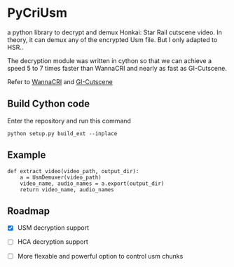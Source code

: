# PyCriUsm
a python library to decrypt and demux Honkai: Star Rail cutscene video. In theory, it can demux any of the encrypted Usm file. But I only adapted to HSR..

The decryption module was written in cython so that we can achieve a speed 5 to 7 times faster than WannaCRI and nearly as fast as GI-Cutscene.

Refer to [WannaCRI](https://github.com/donmai-me/WannaCRI) and [GI-Cutscene](https://github.com/ToaHartor/GI-cutscenes)

## Build Cython code

Enter the repository and run this command

```python setup.py build_ext --inplace```

## Example

```	
def extract_video(video_path, output_dir):
    a = UsmDemuxer(video_path)
    video_name, audio_names = a.export(output_dir)
    return video_name, audio_names
```

## Roadmap

- [x] USM decryption support
- [ ] HCA decryption support
- [ ] More flexable and powerful option to control usm chunks

